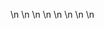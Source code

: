 

















































\n
\n
\n
\n
\n
\n
\n
\n
































































































































































































































































































































